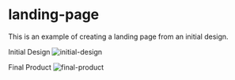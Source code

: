 # landing-page
This is an example of creating a landing page from an initial design.

Initial Design
![initial-design](https://user-images.githubusercontent.com/105824823/210159252-943ef228-2b33-4b91-a59f-34f86aa801ee.png)

Final Product
![final-product](https://user-images.githubusercontent.com/105824823/210159281-4af41ef1-c42d-4c57-a99a-fa7ba2c4f86e.png)

